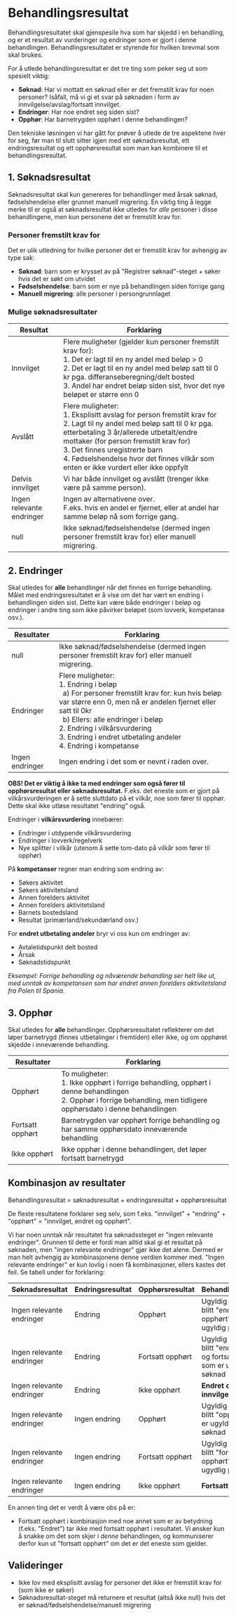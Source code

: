 # Behandlingsresultat
Behandlingsresultatet skal gjenspesile hva som har skjedd i en behandling, og er et resultat av vurderinger og endringer som er gjort i denne behandlingen. Behandlingsresultatet er styrende for hvilken brevmal som skal brukes.

For å utlede behandlingsresultat er det tre ting som peker seg ut som spesielt viktig:
- **Søknad**: Har vi mottatt en søknad eller er det fremstilt krav for noen personer? Isåfall, må vi gi et svar på søknaden i form av innvilgelse/avslag/fortsatt innvilget. 
- **Endringer**: Har noe endret seg siden sist? 
- **Opphør**: Har barnetrygden opphørt i denne behandlingen?

Den tekniske løsningen vi har gått for prøver å utlede de tre aspektene hver for seg, før man til slutt sitter igjen med ett søknadsresultat, ett endringsresultat og ett opphørsresultat som man kan kombinere til et behandlingsresultat.

## 1. Søknadsresultat
Søknadsresultat skal kun genereres for behandlinger med årsak søknad, fødselshendelse eller grunnet manuell migrering. En viktig ting å legge merke til er også at søknadsresultat ikke utledes for _alle_ personer i disse behandlingene, men kun personene det er fremstilt krav for.

### Personer fremstilt krav for
Det er ulik utledning for hvilke personer det er fremstilt krav for avhengig av type sak:
- **Søknad**: barn som er krysset av på "Registrer søknad"-steget + søker hvis det er søkt om utvidet
- **Fødselshendelse**: barn som er nye på behandlingen siden forrige gang
- **Manuell migrering**: alle personer i persongrunnlaget

### Mulige søknadsresultater

| Resultat                  | Forklaring                                                                                                                                                                                                                                                                                                                                        |
|---------------------------|---------------------------------------------------------------------------------------------------------------------------------------------------------------------------------------------------------------------------------------------------------------------------------------------------------------------------------------------------|
| Innvilget                 | Flere muligheter (gjelder kun personer fremstilt krav for):<br>1. Det er lagt til en ny andel med beløp > 0<br>2. Det er lagt til en ny andel med beløp satt til 0 kr pga. differanseberegning/delt bosted   <br>3. Andel har endret beløp siden sist, hvor det nye beløpet er større enn 0                                                       |
| Avslått                   | Flere muligheter:<br>1. Eksplisitt avslag for person fremstilt krav for<br>2. Lagt til ny andel med beløp satt til 0 kr pga. etterbetaling 3 år/allerede utbetalt/endre mottaker (for person fremstilt krav for) <br> 3. Det finnes uregistrerte barn <br> 4. Fødselshendelse hvor det finnes vilkår som enten er ikke vurdert eller ikke oppfylt |
| Delvis innvilget          | Vi har både innvilget og avslått (trenger ikke være på samme person).                                                                                                                                                                                                                                                                             |
| Ingen relevante endringer | Ingen av alternativene over. <br>F.eks. hvis en andel er fjernet, eller at andel har samme beløp nå som forrige gang.                                                                                                                                                                                                                             |
| null                      | Ikke søknad/fødselshendelse (dermed ingen personer fremstilt krav for) eller manuell migrering.                                                                                                                                                                                                                                                   |


## 2. Endringer
Skal utledes for **alle** behandlinger når det finnes en forrige behandling. Målet med endringsresultatet er å vise om det har vært en endring i behandlingen siden sist. 
Dette kan være både endringer i beløp og endringer i andre ting som ikke påvirker beløpet (som lovverk, kompetanse osv.). 


| Resultater      | Forklaring                                                                                                                                                                                                                                                                                                               |
|-----------------|--------------------------------------------------------------------------------------------------------------------------------------------------------------------------------------------------------------------------------------------------------------------------------------------------------------------------|
| null            | Ikke søknad/fødselshendelse (dermed ingen personer fremstilt krav for) eller manuell migrering.                                                                                                                                                                                                                          |
| Endringer       | Flere muligheter:<br>1. Endring i beløp <br>&nbsp; a) For personer fremstilt krav for: kun hvis beløp var større enn 0, men nå er andelen fjernet eller satt til 0kr <br>&nbsp; b) Ellers: alle endringer i beløp <br>2. Endring i vilkårsvurdering<br>3. Endring i endret utbetaling andeler<br>4. Endring i kompetanse |
| Ingen endringer | Ingen endring i det som er nevnt i raden over.                                                                                                                                                                                                                                                                           |

 
 **OBS! Det er viktig å ikke ta med endringer som også fører til opphørsresultat eller søknadsresultat.** F.eks. det eneste som er gjort på vilkårsvurderingen er å sette sluttdato på et vilkår, noe som fører til opphør. Dette skal ikke utløse resultatet "endring" også.

Endringer i **vilkårsvurdering** innebærer:
- Endringer i utdypende vilkårsvurdering
- Endringer i lovverk/regelverk
- Nye splitter i vilkår (utenom å sette tom-dato på vilkår som fører til opphør)

På **kompetanser** regner man endring som endring av:
- Søkers aktivitet
- Søkers aktivitetsland
- Annen forelders aktivitet
- Annen forelders aktivitetsland
- Barnets bostedsland
- Resultat (primærland/sekundærland osv.)

For **endret utbetaling andeler** bryr vi oss kun om endringer av:
- Avtaletidspunkt delt bosted
- Årsak
- Søknadstidspunkt

_Eksempel: Forrige behandling og nåværende behandling ser helt like ut, med unntak av kompetansen som har endret annen forelders aktivitetsland fra Polen til Spania._

## 3. Opphør
Skal utledes for **alle** behandlinger. Opphørsresultatet reflekterer om det løper barnetrygd (finnes utbetalinger i fremtiden) eller ikke, og om opphøret skjedde i inneværende behandling. 

| Resultater       | Forklaring                                                                                                                                                             |
|------------------|------------------------------------------------------------------------------------------------------------------------------------------------------------------------|
| Opphørt          | To muligheter:<br>1. Ikke opphørt i forrige behandling, opphørt i denne behandlingen<br>2. Opphør i forrige behandling, men tidligere opphørsdato i denne behandlingen |
| Fortsatt opphørt | Barnetrygden var opphørt forrige behandling og har samme opphørsdato inneværende behandling                                                                            |
| Ikke opphørt     | Ikke opphør i denne behandlingen, det løper fortsatt barnetrygd                                                                                                        |


## Kombinasjon av resultater
Behandlingsresultat = søknadsresultat + endringsresultat + opphørsresultat

De fleste resultatene forklarer seg selv, som f.eks. "innvilget" + "endring" + "opphørt" = "innvilget, endret og opphørt".

Vi har noen unntak når resultatet fra søknadssteget er "ingen relevante endringer". Grunnen til dette er fordi man alltid skal gi et resultat på søknaden, men "ingen relevante endringer" gjør ikke det alene. Dermed er man helt avhengig av kombinasjonene denne verdien kommer med. "Ingen relevante endringer" er kun lovlig i noen få kombinasjoner, ellers kastes det feil. Se tabell under for forklaring:

| Søknadsresultat           | Endringsresultat | Opphørsresultat  | Behandlingsresultat                                                                   |
|---------------------------|------------------|------------------|---------------------------------------------------------------------------------------|
| Ingen relevante endringer | Endring          | Opphørt          | Ugyldig - ville ha blitt "endret og opphørt" som er ugyldig på søknad                 |
| Ingen relevante endringer | Endring          | Fortsatt opphørt | Ugyldig - ville ha blitt "endret/endret og fortsatt opphørt" som er ugyldig på søknad |
| Ingen relevante endringer | Endring          | Ikke opphørt     | **Endret og fortsatt innvilget**                                                      |
| Ingen relevante endringer | Ingen endring    | Opphørt          | Ugyldig - ville ha blitt "opphørt" som er ugyldig på søknad                           |
| Ingen relevante endringer | Ingen endring    | Fortsatt opphørt | Ugyldig - ville ha blitt "fortsatt opphørt" som er ugydlig på søknad                  |
| Ingen relevante endringer | Ingen endring    | Ikke opphørt     | **Fortsatt innvilget**                                                                |

En annen ting det er verdt å være obs på er:
- Fortsatt opphørt i kombinasjon med noe annet som er av betydning (f.eks. "Endret") tar ikke med fortsatt opphørt i resultatet. Vi ønsker kun å snakke om det som skjer i _denne_ behandlingen, og kommuniserer derfor kun ut "fortsatt opphørt" om det er det eneste som gjelder.

## Valideringer
- Ikke lov med eksplisitt avslag for personer det ikke er fremstilt krav for (som ikke er søker)
- Søknadsresultat-steget må returnere et resultat (altså ikke null) hvis det er søknad/fødselshendelse/manuell migrering